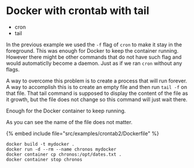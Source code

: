 # Docker with crontab  with tail

* cron
* tail


In the previous example we used the `-f` flag of `cron` to make it stay in the foreground.
This was enough for Docker to keep the container running. However there might be other commands
that do not have such flag and would automaticlly become a daemon. Just as if we ran `cron` without
any flags.

A way to overcome this problem is to create a process that will run forever. A way to accomplish this
is to create an empty file and then run `tail -f` on that file. That tail command is supposed to display the
content of the file as it growth, but the file does not change so this command will just wait there.

Enough for the Docker container to keep running.

As you can see the name of the file does not matter.


{% embed include file="src/examples/crontab2/Dockerfile" %}

```
docker build -t mydocker .
docker run -d --rm --name chronos mydocker
docker container cp chronos:/opt/dates.txt .
docker container stop chronos
```


